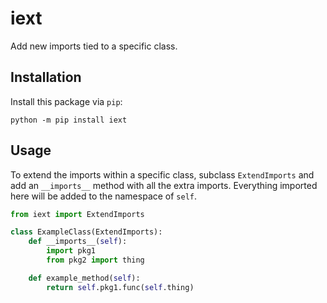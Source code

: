 # iext

Add new imports tied to a specific class.

## Installation

Install this package via `pip`:

```
python -m pip install iext
```

## Usage

To extend the imports within a specific class, subclass `ExtendImports` and add an `__imports__` method with all the extra imports. Everything imported here will be added to the namespace of `self`.

```py
from iext import ExtendImports

class ExampleClass(ExtendImports):
    def __imports__(self):
        import pkg1
        from pkg2 import thing

    def example_method(self):
        return self.pkg1.func(self.thing)
```
